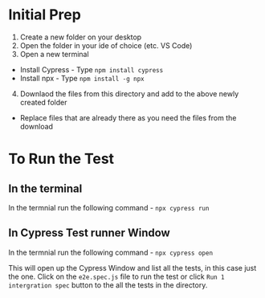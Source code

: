 # Initial Prep
1. Create a new folder on your desktop
2. Open the folder in your ide of choice (etc. VS Code)
3. Open a new terminal
  - Install Cypress - Type `npm install cypress`
  - Install npx - Type `npm install -g npx`
4. Downlaod the files from this directory and add to the above newly created folder
  - Replace files that are already there as you need the files from the download

# To Run the Test
## In the terminal
In the termnial run the following command - `npx cypress run`

## In Cypress Test runner Window
In the termnial run the following command - `npx cypress open`

This will open up the Cypress Window and list all the tests, in this case just the one.
Click on the `e2e.spec.js` file to run the test or click `Run 1 intergration spec` button to the all the tests in the directory.
